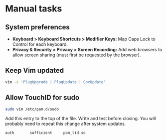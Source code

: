 # Manual tasks

## System preferences

- **Keyboard > Keyboard Shortcuts > Modifier Keys:** Map Caps Lock to Control for each keyboard.
- **Privacy & Security > Privacy > Screen Recording:** Add web browsers to allow screen sharing (must first be requested by the browser).

## Keep Vim updated

```sh
vim -c 'PlugUpgrade | PlugUpdate | CocUpdate'
```

## Allow TouchID for sudo

```sh
sudo vim /etc/pam.d/sudo
```

Add this entry to the top of the file. Write and test before closing. You will probably need to repeat this change after system updates.

```
auth       sufficient     pam_tid.so
```
